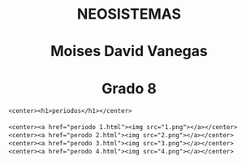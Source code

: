 

<!DOCTYPE html>
<html>
<head>
	<title>MI PAGINA </title>
</head>
<body background="descarga.JPG">
      <center><h1>NEOSISTEMAS</h1></center>
      <center><h1>Moises David Vanegas</h1></center>
      <center><h1>Grado 8</h1></center>


      <center><h1>periodos</h1></center>
      
      <center><a href="periodo 1.html"><img src="1.png"></a></center>
      <center><a href="perodo 2.html"><img src="2.png"></a></center>
      <center><a href="perodo 3.html"><img src="3.png"></a></center>
      <center><a href="perodo 4.html"><img src="4.png"></a></center> 
      


</body>
</html>



